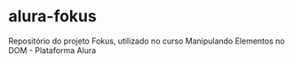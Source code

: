 # alura-fokus
Repositório do projeto Fokus, utilizado no curso Manipulando Elementos no DOM - Plataforma Alura
